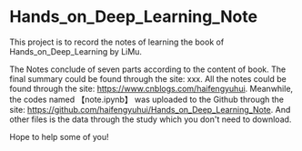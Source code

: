 # Hands_on_Deep_Learning_Note
This project is to record the notes of learning the book of Hands_on_Deep_Learning by LiMu. 

The Notes conclude of seven parts according to the content of book. 
The final summary could be found through the site: xxx.
All the notes could be found through the site: https://www.cnblogs.com/haifengyuhui.
Meanwhile, the codes named 【note.ipynb】 was uploaded to the Github through the site: https://github.com/haifengyuhui/Hands_on_Deep_Learning_Note.
And other files is the data through the study which you don't need to download.

Hope to help some of you!
